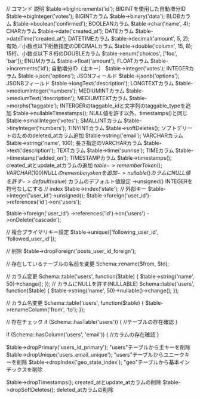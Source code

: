 // コマンド	説明
$table->bigIncrements('id');	BIGINTを使用した自動増分ID
$table->bigInteger('votes');	BIGINTカラム
$table->binary('data');	BLOBカラム
$table->boolean('confirmed');	BOOLEANカラム
$table->char('name', 4);	CHARカラム
$table->date('created_at');	DATEカラム
$table->dateTime('created_at');	DATETIMEカラム
$table->decimal('amount', 5, 2);	有効／小数点以下桁数指定のDECIMALカラム
$table->double('column', 15, 8);	15桁、小数点以下８桁のDOUBLEカラム
$table->enum('choices', ['foo', 'bar']);	ENUMカラム
$table->float('amount');	FLOATカラム
$table->increments('id');	自動増分ID（主キー）
$table->integer('votes');	INTEGERカラム
$table->json('options');	JSONフィールド
$table->jsonb('options');	JSONBフィールド
$table->longText('description');	LONGTEXTカラム
$table->mediumInteger('numbers');	MEDIUMINTカラム
$table->mediumText('description');	MEDIUMTEXTカラム
$table->morphs('taggable');	INTERGERのtaggable_idと文字列のtaggable_typeを追加
$table->nullableTimestamps();	NULL値を許す以外、timestamps()と同じ
$table->smallInteger('votes');	SMALLINTカラム
$table->tinyInteger('numbers');	TINYINTカラム
$table->softDeletes();	ソフトデリートのためのdeleted_atカラム追加
$table->string('email');	VARCHARカラム
$table->string('name', 100);	長さ指定のVARCHARカラム
$table->text('description');	TEXTカラム
$table->time('sunrise');	TIMEカラム
$table->timestamp('added_on');	TIMESTAMPカラム
$table->timestamps();	created_atとupdate_atカラムの追加
$table->rememberToken();	VARCHAR(100) NULLのremember_tokenを追加
->nullable()	カラムにNULL値を許す
->default($value)	カラムのデフォルト値設定
->unsigned()	INTEGERを符号なしにする
// index
$table->index('state');
// 外部キー
$table->integer('user_id')->unsigned();
$table->foreign('user_id')->references('id')->on('users');

$table->foreign('user_id')
      ->references('id')->on('users')
      ->onDelete('cascade');
      
      
// 複合プライマリキー設定
$table->unique(['following_user_id', 'followed_user_id']);
            
// 削除
$table->dropForeign('posts_user_id_foreign');


// 存在しているテーブルの名前を変更
Schema::rename($from, $to);

// カラム変更
Schema::table('users', function($table)
{
    $table->string('name', 50)->change();
});
// カラムにNULLを許す(NULLABLE)
Schema::table('users', function($table)
{
    $table->string('name', 50)->nullable()->change();
});


// カラム名変更
Schema::table('users', function($table)
{
    $table->renameColumn('from', 'to');
});

// 存在チェック
if (Schema::hasTable('users'))
{
    //テーブルの存在確認
}

if (Schema::hasColumn('users', 'email'))
{
    //カラムの存在確認
}

$table->dropPrimary('users_id_primary');	"users"テーブルから主キーを削除
$table->dropUnique('users_email_unique');	"users"テーブルからユニークキーを削除
$table->dropIndex('geo_state_index');	"geo"テーブルから基本インデックスを削除

$table->dropTimestamps();	created_atとupdate_atカラムの削除
$table->dropSoftDeletes();	deleted_atカラムの削除
